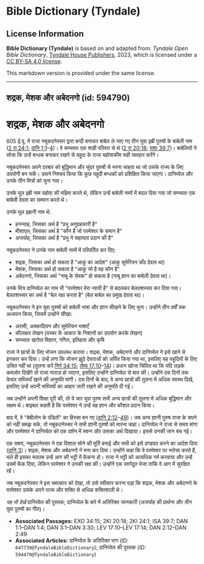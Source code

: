 # Bible Dictionary (Tyndale)

## License Information

**Bible Dictionary (Tyndale)** is based on and adapted from: _Tyndale Open Bible Dictionary_, [Tyndale House Publishers](https://tyndaleopenresources.com/), 2023, which is licensed under a [CC BY-SA 4.0 license](https://creativecommons.org/licenses/by-sa/4.0/legalcode.en).

This markdown version is provided under the same license.



--------------------------------

## शद्रक, मेशक और अबेदनगो (id: 594790)

शद्रक, मेशक और अबेदनगो
======================

605 ई.पू. में राजा नबूकदनेस्सर द्वारा बन्दी बनाकर बाबेल ले जाए गए तीन युवा इब्री पुरुषों के बाबेली नाम ([2 रा 24:1](https://ref.ly/2Kgs24:1); [दानि 1:1](https://ref.ly/Dan1:1-Dan1:4)–[4](https://ref.ly/Dan1:1-Dan1:4))। वे सम्भवतः एक शाही परिवार से थे ([2 रा 20:18](https://ref.ly/2Kgs20:18); [यशा 39:7](https://ref.ly/Isa39:7))। बाबेलियों ने सोचा कि उन्हें बन्धक बनाकर रखने से यहूदा के राजा यहोयाकीम सही व्यवहार करेंगे।

नबूकदनेस्सर अपने दरबार को बुद्धिमान और सुंदर पुरुषों से भरना चाहता था जो उसके राज्य के लिए उपयोगी बन सकें। उसने निश्चय किया कि कुछ यहूदी बन्धकों को प्रशिक्षित किया जाएगा। दानिय्येल और उनके तीन मित्रों को चुना गया।

उनके मूल इब्री नाम यहोवा की महिमा करते थे, लेकिन उन्हें बाबेली नामों में बदल दिया गया जो सम्भवतः एक बाबेली देवता का सम्मान करते थे।

उनके मूल इब्रानी नाम थे:

* हनन्याह, जिसका अर्थ है "प्रभु अनुग्रहकारी है"
* मीशाएल, जिसका अर्थ है "कौन है जो परमेश्वर के समान है"
* अजर्याह, जिसका अर्थ है "प्रभु ने सहायता प्रदान की है"

नबूकदनेस्सर ने उनके नाम बाबेली नामों में परिवर्तित कर दिए:

* शद्रक, जिसका अर्थ हो सकता है "आकु का आदेश" (आकु सुमेरियन चाँद देवता था)
* मेशक, जिसका अर्थ हो सकता है "आकू जो है वह कौन है"
* अबेदनगो, जिसका अर्थ "नाबू के सेवक" हो सकता है (नाबू ज्ञान का बाबेली देवता था)।

उनके मित्र दानिय्येल का नाम भी "परमेश्वर मेरा न्यायी है" से बदलकर बेलतशस्सर कर दिया गया। बेलतशस्सर का अर्थ है "बेल रक्षा करता है" (बेल बाबेल का प्रमुख देवता था)।

नबूकदनेस्सर ने इन युवा पुरुषों को बाबेली भाषा और ज्ञान सीखने के लिए चुना। उन्होंने तीन वर्षों तक अध्ययन किया, जिसमें उन्होंने सीखा:

* अरामी, अक्कादियन और सुमेरियन भाषाएँ
* कीलाक्षर लेखन (पच्चर के आकार के निशानों का उपयोग करके लेखन)
* सम्भवतः खगोल विज्ञान, गणित, इतिहास और कृषि

राजा ने छात्रों के लिए भोजन उपलब्ध कराया। शद्रक, मेशक, अबेदनगो और दानिय्येल ने इसे खाने से इनकार कर दिया। उन्हें लगा कि भोजन झूठे देवताओं को अर्पित किया गया था, इसलिए यह यहूदियों के लिए उचित नहीं था (तुलना करें [निर्ग 34:15](https://ref.ly/Exod34:15); [लैव्य 17:10](https://ref.ly/Lev17:10-Lev17:14)–[14](https://ref.ly/Lev17:10-Lev17:14))। प्रधान खोजा चिंतित था कि यदि लड़के कमज़ोर दिखेंगे तो राजा नाराज़ हो जाएगा, इसलिए उन्होंने दानिय्येल से बात की। उन्होंने दस दिनों तक केवल सब्जियाँ खाने की अनुमति मांगी। दस दिनों के बाद, वे अन्य छात्रों की तुलना में अधिक स्वस्थ दिखे, इसलिए उन्हें अपनी सब्जियों का आहार जारी रखने की अनुमति दी गई।

जब उन्होंने अपनी शिक्षा पूरी की, तो ये चार युवा पुरुष सभी अन्य छात्रों की तुलना में अधिक बुद्धिमान और सक्षम थे। बाइबल कहती है कि परमेश्वर ने उन्हें यह ज्ञान और कौशल प्रदान किया।

बाद में, वे "बेबीलोन के पंडितों" का हिस्सा बन गए ([दानि 2:12](https://ref.ly/Dan2:12-Dan2:49)–[49](https://ref.ly/Dan2:12-Dan2:49))। जब अन्य ज्ञानी पुरुष राजा के सपने को नहीं समझ सके, तो नबूकदनेस्सर ने सभी ज्ञानी पुरुषों को मारना चाहा। दानिय्येल ने राजा से समय मांगा और परमेश्वर ने दानिय्येल को एक दर्शन में स्वप्न और उसका अर्थ दिखाया। इससे उनकी जान बच गई।

एक समय, नबूकदनेस्सर ने एक विशाल सोने की मूर्ति बनाई और सभी को इसे दण्डवत करने का आदेश दिया ([दानि 3](https://ref.ly/Dan3:1-Dan3:30))। शद्रक, मेशक और अबेदनगो ने मना कर दिया। उन्होंने कहा कि वे परमेश्वर पर भरोसा करते हैं, भले ही इसका मतलब उन्हें आग की भट्टी में फेंकना हो। राजा ने भट्टी को अत्यधिक गर्म करवाया और उन्हें उसमें फेंक दिया, लेकिन परमेश्वर ने उनकी रक्षा की। उन्होंने एक स्वर्गदूत भेजा ताकि वे आग में सुरक्षित रहें।

जब नबूकदनेस्सर ने इस चमत्कार को देखा, तो उसे स्वीकार करना पड़ा कि शद्रक, मेशक और अबेदनगो के परमेश्वर उसके अपने राज्य और शक्ति से अधिक शक्तिशाली थे।

*यह भी देखें* दानिय्येल की पुस्तक; दानिय्येल के बारे में अतिरिक्त जानकारी (अजर्याह की प्रार्थना और तीन युवा पुरुषों का गीत)।

* **Associated Passages:** EXO 34:15; 2KI 20:18; 2KI 24:1; ISA 39:7; DAN 1:1–DAN 1:4; DAN 3:1–DAN 3:30; LEV 17:10–LEV 17:14; DAN 2:12–DAN 2:49
* **Associated Articles:** दानिय्येल के अतिरिक्त भाग  (ID: `647739@TyndaleBibleDictionary`); दानिय्येल की पुस्तक (ID: `594479@TyndaleBibleDictionary`)

